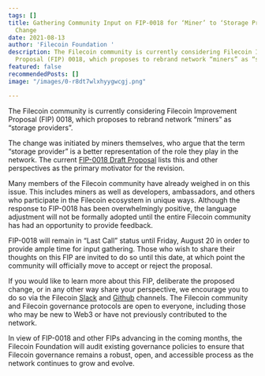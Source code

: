 ```yaml
---
tags: []
title: Gathering Community Input on FIP-0018 for ‘Miner’ to ‘Storage Provider’ Terminology
  Change
date: 2021-08-13
author: 'Filecoin Foundation '
description: The Filecoin community is currently considering Filecoin Improvement
  Proposal (FIP) 0018, which proposes to rebrand network “miners” as “storage providers”.
featured: false
recommendedPosts: []
image: "/images/0-r8dt7wlxhyygwcgj.png"

---
```

The Filecoin community is currently considering Filecoin Improvement Proposal (FIP) 0018, which proposes to rebrand network “miners” as “storage providers”.

The change was initiated by miners themselves, who argue that the term “storage provider” is a better representation of the role they play in the network. The current [FIP-0018 Draft Proposal](https://github.com/filecoin-project/FIPs/blob/master/FIPS/fip-0018.md) lists this and other perspectives as the primary motivator for the revision.

Many members of the Filecoin community have already weighed in on this issue. This includes miners as well as developers, ambassadors, and others who participate in the Filecoin ecosystem in unique ways. Although the response to FIP-0018 has been overwhelmingly positive, the language adjustment will not be formally adopted until the entire Filecoin community has had an opportunity to provide feedback.

FIP-0018 will remain in “Last Call” status until Friday, August 20 in order to provide ample time for input gathering. Those who wish to share their thoughts on this FIP are invited to do so until this date, at which point the community will officially move to accept or reject the proposal.

If you would like to learn more about this FIP, deliberate the proposed change, or in any other way share your perspective, we encourage you to do so via the Filecoin [Slack](http://filecoinproject.slack.com/) and [Github](https://github.com/filecoin-project) channels. The Filecoin community and Filecoin governance protocols are open to everyone, including those who may be new to Web3 or have not previously contributed to the network.

In view of FIP-0018 and other FIPs advancing in the coming months, the Filecoin Foundation will audit existing governance policies to ensure that Filecoin governance remains a robust, open, and accessible process as the network continues to grow and evolve.